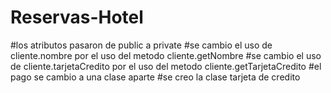 # Reservas-Hotel
#los atributos pasaron de public a private
#se cambio el uso de cliente.nombre por el uso del metodo cliente.getNombre
#se cambio el uso de cliente.tarjetaCredito por el uso del metodo cliente.getTarjetaCredito
#el pago se cambio a una clase aparte
#se creo la clase tarjeta de credito
